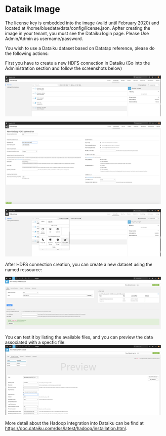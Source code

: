 # Dataik Image

The license key is embedded into the image (valid until February 2020) and located at /home/bluedata/data/config/license.json.
Apfter creating the image in your tenant, you must see the Dataiku login page. Please Use Admin/Admin as username/password.

You wish to use a Dataiku dataset based on Datatap reference, please do the following actions:

First you have to create a new HDFS connection in Dataiku (Go into the Administration section and follow the screenshots below)

![ScreenShoot](./pictures/create_dtap_connection.png)

![ScreenShoot](./pictures/create_dtap_connection_1.png)

![ScreenShoot](./pictures/create_dtap_connection_2.png)

After HDFS connection creation, you can create a new dataset using the named ressource:

![ScreenShoot](./pictures/create_dtap_dataset_1.png)

You can test it by listing the available files, and you can preview the data associated with a specfic file:
![ScreenShoot](./pictures/create_dtap_dataset_2.png)


More detail about the Hadoop integration into Dataiku can be find at https://doc.dataiku.com/dss/latest/hadoop/installation.html.



